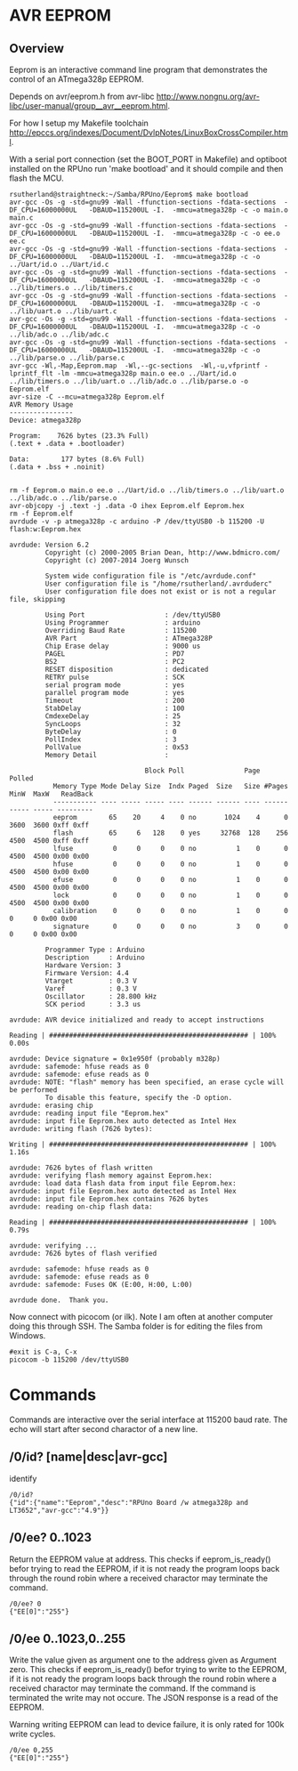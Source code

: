 # AVR EEPROM

## Overview

Eeprom is an interactive command line program that demonstrates the control of an ATmega328p EEPROM.

Depends on avr/eeprom.h from avr-libc <http://www.nongnu.org/avr-libc/user-manual/group__avr__eeprom.html>.

For how I setup my Makefile toolchain <http://epccs.org/indexes/Document/DvlpNotes/LinuxBoxCrossCompiler.html>.

With a serial port connection (set the BOOT_PORT in Makefile) and optiboot installed on the RPUno run 'make bootload' and it should compile and then flash the MCU.

``` 
rsutherland@straightneck:~/Samba/RPUno/Eeprom$ make bootload
avr-gcc -Os -g -std=gnu99 -Wall -ffunction-sections -fdata-sections  -DF_CPU=16000000UL   -DBAUD=115200UL -I.  -mmcu=atmega328p -c -o main.o main.c
avr-gcc -Os -g -std=gnu99 -Wall -ffunction-sections -fdata-sections  -DF_CPU=16000000UL   -DBAUD=115200UL -I.  -mmcu=atmega328p -c -o ee.o ee.c
avr-gcc -Os -g -std=gnu99 -Wall -ffunction-sections -fdata-sections  -DF_CPU=16000000UL   -DBAUD=115200UL -I.  -mmcu=atmega328p -c -o ../Uart/id.o ../Uart/id.c
avr-gcc -Os -g -std=gnu99 -Wall -ffunction-sections -fdata-sections  -DF_CPU=16000000UL   -DBAUD=115200UL -I.  -mmcu=atmega328p -c -o ../lib/timers.o ../lib/timers.c
avr-gcc -Os -g -std=gnu99 -Wall -ffunction-sections -fdata-sections  -DF_CPU=16000000UL   -DBAUD=115200UL -I.  -mmcu=atmega328p -c -o ../lib/uart.o ../lib/uart.c
avr-gcc -Os -g -std=gnu99 -Wall -ffunction-sections -fdata-sections  -DF_CPU=16000000UL   -DBAUD=115200UL -I.  -mmcu=atmega328p -c -o ../lib/adc.o ../lib/adc.c
avr-gcc -Os -g -std=gnu99 -Wall -ffunction-sections -fdata-sections  -DF_CPU=16000000UL   -DBAUD=115200UL -I.  -mmcu=atmega328p -c -o ../lib/parse.o ../lib/parse.c
avr-gcc -Wl,-Map,Eeprom.map  -Wl,--gc-sections  -Wl,-u,vfprintf -lprintf_flt -lm -mmcu=atmega328p main.o ee.o ../Uart/id.o ../lib/timers.o ../lib/uart.o ../lib/adc.o ../lib/parse.o -o Eeprom.elf
avr-size -C --mcu=atmega328p Eeprom.elf
AVR Memory Usage
----------------
Device: atmega328p

Program:    7626 bytes (23.3% Full)
(.text + .data + .bootloader)

Data:        177 bytes (8.6% Full)
(.data + .bss + .noinit)


rm -f Eeprom.o main.o ee.o ../Uart/id.o ../lib/timers.o ../lib/uart.o ../lib/adc.o ../lib/parse.o
avr-objcopy -j .text -j .data -O ihex Eeprom.elf Eeprom.hex
rm -f Eeprom.elf
avrdude -v -p atmega328p -c arduino -P /dev/ttyUSB0 -b 115200 -U flash:w:Eeprom.hex

avrdude: Version 6.2
         Copyright (c) 2000-2005 Brian Dean, http://www.bdmicro.com/
         Copyright (c) 2007-2014 Joerg Wunsch

         System wide configuration file is "/etc/avrdude.conf"
         User configuration file is "/home/rsutherland/.avrduderc"
         User configuration file does not exist or is not a regular file, skipping

         Using Port                    : /dev/ttyUSB0
         Using Programmer              : arduino
         Overriding Baud Rate          : 115200
         AVR Part                      : ATmega328P
         Chip Erase delay              : 9000 us
         PAGEL                         : PD7
         BS2                           : PC2
         RESET disposition             : dedicated
         RETRY pulse                   : SCK
         serial program mode           : yes
         parallel program mode         : yes
         Timeout                       : 200
         StabDelay                     : 100
         CmdexeDelay                   : 25
         SyncLoops                     : 32
         ByteDelay                     : 0
         PollIndex                     : 3
         PollValue                     : 0x53
         Memory Detail                 :

                                  Block Poll               Page                       Polled
           Memory Type Mode Delay Size  Indx Paged  Size   Size #Pages MinW  MaxW   ReadBack
           ----------- ---- ----- ----- ---- ------ ------ ---- ------ ----- ----- ---------
           eeprom        65    20     4    0 no       1024    4      0  3600  3600 0xff 0xff
           flash         65     6   128    0 yes     32768  128    256  4500  4500 0xff 0xff
           lfuse          0     0     0    0 no          1    0      0  4500  4500 0x00 0x00
           hfuse          0     0     0    0 no          1    0      0  4500  4500 0x00 0x00
           efuse          0     0     0    0 no          1    0      0  4500  4500 0x00 0x00
           lock           0     0     0    0 no          1    0      0  4500  4500 0x00 0x00
           calibration    0     0     0    0 no          1    0      0     0     0 0x00 0x00
           signature      0     0     0    0 no          3    0      0     0     0 0x00 0x00

         Programmer Type : Arduino
         Description     : Arduino
         Hardware Version: 3
         Firmware Version: 4.4
         Vtarget         : 0.3 V
         Varef           : 0.3 V
         Oscillator      : 28.800 kHz
         SCK period      : 3.3 us

avrdude: AVR device initialized and ready to accept instructions

Reading | ################################################## | 100% 0.00s

avrdude: Device signature = 0x1e950f (probably m328p)
avrdude: safemode: hfuse reads as 0
avrdude: safemode: efuse reads as 0
avrdude: NOTE: "flash" memory has been specified, an erase cycle will be performed
         To disable this feature, specify the -D option.
avrdude: erasing chip
avrdude: reading input file "Eeprom.hex"
avrdude: input file Eeprom.hex auto detected as Intel Hex
avrdude: writing flash (7626 bytes):

Writing | ################################################## | 100% 1.16s

avrdude: 7626 bytes of flash written
avrdude: verifying flash memory against Eeprom.hex:
avrdude: load data flash data from input file Eeprom.hex:
avrdude: input file Eeprom.hex auto detected as Intel Hex
avrdude: input file Eeprom.hex contains 7626 bytes
avrdude: reading on-chip flash data:

Reading | ################################################## | 100% 0.79s

avrdude: verifying ...
avrdude: 7626 bytes of flash verified

avrdude: safemode: hfuse reads as 0
avrdude: safemode: efuse reads as 0
avrdude: safemode: Fuses OK (E:00, H:00, L:00)

avrdude done.  Thank you.
``` 

Now connect with picocom (or ilk). Note I am often at another computer doing this through SSH. The Samba folder is for editing the files from Windows.


``` 
#exit is C-a, C-x
picocom -b 115200 /dev/ttyUSB0
``` 

# Commands

Commands are interactive over the serial interface at 115200 baud rate. The echo will start after second charactor of a new line. 

## /0/id? [name|desc|avr-gcc]

identify 

``` 
/0/id?
{"id":{"name":"Eeprom","desc":"RPUno Board /w atmega328p and LT3652","avr-gcc":"4.9"}}
```

##  /0/ee? 0..1023

Return the EEPROM value at address. This checks if eeprom_is_ready() befor trying to read the EEPROM, if it is not ready the program loops back through the round robin where a received charactor may terminate the command. 

``` 
/0/ee? 0
{"EE[0]":"255"}
```

##  /0/ee 0..1023,0..255

Write the value given as argument one to the address given as Argument zero. This checks if eeprom_is_ready() befor trying to write to the EEPROM, if it is not ready the program loops back through the round robin where a received charactor may terminate the command. If the command is terminated the write may not occure. The JSON response is a read of the EEPROM. 

Warning writing EEPROM can lead to device failure, it is only rated for 100k write cycles.

``` 
/0/ee 0,255
{"EE[0]":"255"}
```
